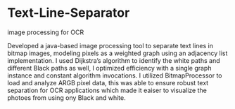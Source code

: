 # Text-Line-Separator
image processing for OCR



Developed a java-based image processing tool to separate text lines in bitmap images, modeling pixels as a weighted 
graph using an adjacency list implementation. 
I used Dijkstra’s algorithm to identify  the white paths and different Black paths as well, I  optimized efficiency with a single graph instance and 
constant algorithm invocations.
 I utilized BitmapProcessor to load and analyze ARGB pixel data, this was able to ensure robust text separation for OCR applications which made it eaiser to visualize 
 the photoes from using ony Black and white.
